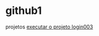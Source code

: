 # github1
 projetos
<a href="https://joaoroqueneto.github.io/github1/youtube/projeto/index.html">executar o projeto </a>
<a href="https://joaoroqueneto.github.io/github1/login003/index.html">login003 </a>